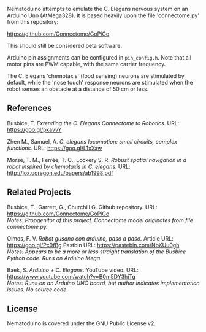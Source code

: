 Nematoduino attempts to emulate the C. Elegans nervous system
on an Arduino Uno (AtMega328). It is based heavily upon the file
'connectome.py' from this repository:

https://github.com/Connectome/GoPiGo

This should still be considered beta software.

Arduino pin assignments can be configured in `pin_config.h`. Note
that all motor pins are PWM capable, with the same carrier frequency.

The C. Elegans 'chemotaxis' (food sensing) neurons are stimulated by
default, while the 'nose touch' response neurons are stimulated when
the robot senses an obstacle at a distance of 50 cm or less.

## References

Busbice, T. *Extending the C. Elegans Connectome to Robotics*. URL: https://goo.gl/pxavvY

Zhen M., Samuel, A. *C. elegans locomotion: small circuits, complex functions.* URL: https://goo.gl/L1xXaw

Morse, T. M., Ferrée, T. C., Lockery S. R. *Robust spatial navigation in a robot inspired by chemotaxis in C. elegans*.
URL: http://lox.uoregon.edu/papers/ab1998.pdf

## Related Projects

Busbice, T., Garrett, G., Churchill G. Github repository. URL: https://github.com/Connectome/GoPiGo  
*Notes: Propgenitor of this project. Connectome model originates from file connectome.py.*

Olmos, F. V. *Robot gusano con arduino, paso a paso.* Article URL: https://goo.gl/Pc9fBg Pastbin URL: https://pastebin.com/NbXUu0gh  
*Notes: Appears to be a more or less straight translation of the Busbice Python code. Runs on Arduino Mega.*

Baek, S. *Arduino + C. Elegans*. YouTube video. URL: https://www.youtube.com/watch?v=B0m5DY3hjTg  
*Notes: Runs on an Arduino UNO board, but author indicates implementation issues. No source code.*

## License

Nematoduino is covered under the GNU Public License v2.
